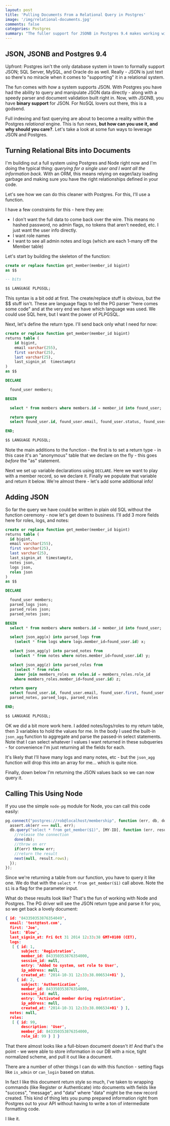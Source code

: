 ```yaml
---
layout: post
title: 'Pulling Documents From a Relational Query in Postgres'
image: '/img/relational-documents.jpg'
comments: false
categories: Postgres
summary: "The fuller support for JSONB in Postgres 9.4 makes working with document structures incredibly compelling. Here's an interesting way to have your Relational Peanut Butter play nicely with Document... Chocolate"
---
```


## JSON, JSONB and Postgres 9.4

Upfront: Postgres isn't the only database system in town to formally support JSON; SQL Server, MySQL, and Oracle do as well. Really - JSON is just text so there's no miracle when it comes to "supporting" it in a relational system.

The fun comes with *how* a system supports JSON. With Postgres you have had the ability to query and manipulate JSON data directly - along with a speedy parser and document validation built right in. Now, with JSONB, you have **binary support** for JSON. For NoSQL lovers out there, this is a godsend.

Full indexing and fast querying are about to become a reality within the Postgres *relational* engine. This is fun news, **but how can you use it, and why should you care?**. Let's take a look at some fun ways to leverage JSON and Postgres.

## Turning Relational Bits into Documents

I'm building out a full system using Postgres and Node right now and I'm doing the typical thing: *querying for a single user and I want all the information back*. With an ORM, this means relying on eager/lazy loading garbage and making sure you have the right relationships defined in your code.

Let's see how we can do this cleaner with Postgres. For this, I'll use a function.

I have a few constraints for this - here they are:

 - I don't want the full data to come back over the wire. This means no hashed password, no admin flags, no tokens that aren't needed, etc. I just want the user info directly.
 - I want role names
 - I want to see all admin notes and logs (which are each 1-many off the Member table)

Let's start by building the skeleton of the function:

```sql
create or replace function get_member(member_id bigint)
as $$

-- bits

$$ LANGUAGE PLPGSQL;
```

This syntax is a bit odd at first. The create/replace stuff is obvious, but the $$ stuff isn't. These are language flags to tell the PG parser "here comes some code" and at the very end we have which language was used. We could use SQL here, but I want the power of PLPGSQL.

Next, let's define the return type. I'll send back only what I need for now:

```sql
create or replace function get_member(member_id bigint)
returns table (
	id bigint,
	email varchar(255),
	first varchar(25),
	last varchar(25),
	last_signin_at  timestamptz
)
as $$

DECLARE

  found_user members;

BEGIN

  select * from members where members.id = member_id into found_user;

  return query
  select found_user.id, found_user.email, found_user.status, found_user.first, found_user.last, found_user.last_signin_at

END;

$$ LANGUAGE PLPGSQL;
```

Note the main additions to the function - the first is to set a return type - in this case it's an "anonymous" table that we declare on the fly - this goes *before* the "as" statement.

Next we set up variable declarations using `DECLARE`. Here we want to play with a member record, so we declare it. Finally we populate that variable and return it below. We're almost there - let's add some additional info!

## Adding JSON

So far the query we have could be written in plain old SQL without the function ceremony - now let's get down to business. I'll add 3 more fields here for roles, logs, and notes:

```sql
create or replace function get_member(member_id bigint)
returns table (
  id bigint,
  email varchar(255),
  first varchar(25),
  last varchar(25),
  last_signin_at  timestamptz,
  notes json,
  logs json,
  roles json
)
as $$

DECLARE

  found_user members;
  parsed_logs json;
  parsed_roles json;
  parsed_notes json;

BEGIN
  select * from members where members.id = member_id into found_user;

  select json_agg(x) into parsed_logs from
	(select * from logs where logs.member_id=found_user.id) x;

  select json_agg(y) into parsed_notes from
	(select * from notes where notes.member_id=found_user.id) y;

  select json_agg(z) into parsed_roles from
	(select * from roles
	inner join members_roles on roles.id = members_roles.role_id
	where members_roles.member_id=found_user.id) z;

  return query
  select found_user.id, found_user.email, found_user.first, found_user.last, found_user.last_signin_at,
  parsed_notes, parsed_logs, parsed_roles

END;

$$ LANGUAGE PLPGSQL;
```

OK we did a bit more work here. I added notes/logs/roles to my return table, then 3 variables to hold the values for me. In the body I used the built-in `json_agg` function to aggregate and parse the passed-in select statements. Note that I can select whatever I values I want returned in these subqueries - for convenience I'm just returning all the fields for each.

It's likely that I'll have many logs and many notes, etc - but the `json_agg` function will drop this into an array for me... which is quite nice.

Finally, down below I'm returning the JSON values back so we can now query it.

## Calling This Using Node

If you use the simple `node-pg` module for Node, you can call this code easily:

```javascript
pg.connect("postgres://rob@localhost/membership", function (err, db, done) {
  assert.ok(err === null, err);
  db.query("select * from get_member($1)", [MY-ID], function (err, result) {
    //release the connection
    done(db);
    //throw on err
    if(err) throw err;
    //return the result
    next(null, result.rows);
  });
});
```

Since we're returning a table from our function, you have to query it like one. We do that with the `select * from get_member($1)` call above. Note the `$1` is a flag for the parameter input.

What do these results look like? That's the fun of working with Node and Postgres. The PG driver will see the JSON return type and parse it for you, so we get back a lovely document:

```json
{ id: '843350353876354049',
  email: 'test@test.com',
  first: 'Joe',
  last: 'Blow',
  last_signin_at: Fri Oct 31 2014 12:33:38 GMT+0100 (CET),
  logs:
   [ { id: 1,
       subject: 'Registration',
       member_id: 843350353876354000,
       session_id: null,
       entry: 'Added to system, set role to User',
       ip_address: null,
       created_at: '2014-10-31 12:33:38.006534+01' },
     { id: 2,
       subject: 'Authentication',
       member_id: 843350353876354000,
       session_id: null,
       entry: 'Activated member during registration',
       ip_address: null,
       created_at: '2014-10-31 12:33:38.006534+01' } ],
  notes: null,
  roles:
   [ { id: 99,
       description: 'User',
       member_id: 843350353876354000,
       role_id: 99 } ] }
```

That there almost looks like a full-blown document doesn't it! And that's the point - we were able to store information in our DB with a nice, tight normalized scheme, and pull it out like a document.

There are a number of other things I can do with this function - setting flags like `is_admin` or `can_login` based on status.

In fact I like this document return style so much, I've taken to wrapping commands (like Register or Authenticate) into documents with fields like "success", "message", and "data" where "data" might be the new record created. This kind of thing lets you pump prepared information right from Postgres out to your API without having to write a ton of intermediate formatting code.

I like it.
